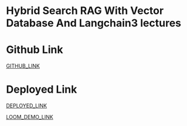 # Hybrid Search RAG With Vector Database And Langchain3 lectures

# Github Link

[GITHUB_LINK](https://github.com/rupali-12/Ex_42_Hybrid_search_RAG)

# Deployed Link

[DEPLOYED_LINK](https://ex42hybridsearchrag-haxtjvmjmh3tx8hzmenzwh.streamlit.app/)

[LOOM_DEMO_LINK](https://www.loom.com/share/712e888bd0cf41ac89232cd253901dbe?sid=5e3879e2-8e5a-4184-b110-dae70872d42c)
